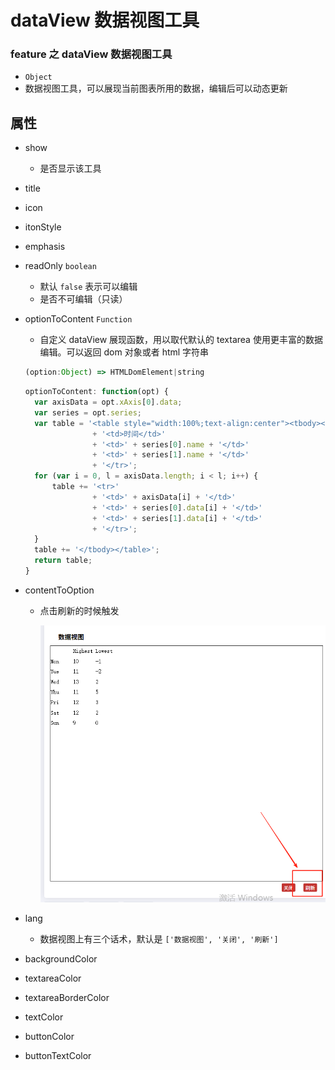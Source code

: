 # dataView 数据视图工具

### feature 之 dataView 数据视图工具

+ `Object`
+ 数据视图工具，可以展现当前图表所用的数据，编辑后可以动态更新

## 属性

+ show

  + 是否显示该工具

+ title
+ icon
+ itonStyle
+ emphasis
+ readOnly `boolean`

  + 默认 `false` 表示可以编辑
  + 是否不可编辑（只读）

+ optionToContent `Function`

  + 自定义 dataView 展现函数，用以取代默认的 textarea 使用更丰富的数据编辑。可以返回 dom 对象或者 html 字符串

  ```js
  (option:Object) => HTMLDomElement|string
  ```

  ```js
  optionToContent: function(opt) {
    var axisData = opt.xAxis[0].data;
    var series = opt.series;
    var table = '<table style="width:100%;text-align:center"><tbody><tr>'
                 + '<td>时间</td>'
                 + '<td>' + series[0].name + '</td>'
                 + '<td>' + series[1].name + '</td>'
                 + '</tr>';
    for (var i = 0, l = axisData.length; i < l; i++) {
        table += '<tr>'
                 + '<td>' + axisData[i] + '</td>'
                 + '<td>' + series[0].data[i] + '</td>'
                 + '<td>' + series[1].data[i] + '</td>'
                 + '</tr>';
    }
    table += '</tbody></table>';
    return table;
  }
  ```

+ contentToOption

  + 点击刷新的时候触发

    ![alt text](images/contentToOption.png)

+ lang

  + 数据视图上有三个话术，默认是 `['数据视图', '关闭', '刷新']`

+ backgroundColor
+ textareaColor
+ textareaBorderColor
+ textColor
+ buttonColor
+ buttonTextColor
